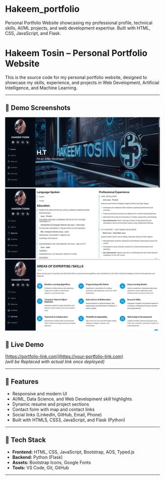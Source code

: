 # Hakeem_portfolio
Personal Portfolio Website showcasing my professional profile, technical skills, AI/ML projects, and web development expertise. Built with HTML, CSS, JavaScript, and Flask.

# Hakeem Tosin – Personal Portfolio Website

This is the source code for my personal portfolio website, designed to showcase my skills, experience, and projects in Web Development, Artificial Intelligence, and Machine Learning.

---

## 📸 Demo Screenshots

[![Homepage](assets/img/shot1.JPG)](assets/img/shot1.JPG)  
[![Resume Section](assets/img/shot2.JPG)](assets/img/shot2.JPG)  
[![Contact Form](assets/img/shot3.JPG)](assets/img/shot3.JPG)



## 🔗 Live Demo

[https://portfolio-link.com](https://your-portfolio-link.com)  
_(will be Replaced with actual link once deployed)_

---

## 📌 Features

- Responsive and modern UI
- AI/ML, Data Science, and Web Development skill highlights
- Dynamic resume and project sections
- Contact form with map and contact links
- Social links (LinkedIn, GitHub, Email, Phone)
- Built with HTML5, CSS3, JavaScript, and Flask (Python)

---

## 🧰 Tech Stack

- **Frontend:** HTML, CSS, JavaScript, Bootstrap, AOS, Typed.js  
- **Backend:** Python (Flask)  
- **Assets:** Bootstrap Icons, Google Fonts  
- **Tools:** VS Code, Git, GitHub

---



